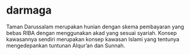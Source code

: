 # darmaga
Taman Darussalam merupakan hunian dengan skema pembayaran yang bebas RIBA dengan menggunakan akad yang sesuai syariah. Konsep kawasannya sendiri merupakan konsep kawasan Islami yang tentunya mengedepankan tuntunan Alqur’an dan Sunnah.

